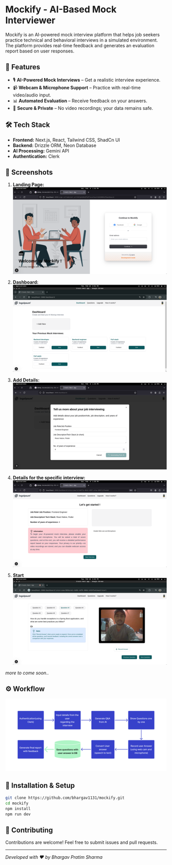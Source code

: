 # Mockify - AI-Based Mock Interviewer  

Mockify is an AI-powered mock interview platform that helps job seekers practice technical and behavioral interviews in a simulated environment. The platform provides real-time feedback and generates an evaluation report based on user responses.  

## 🚀 Features  
- 🎙️ **AI-Powered Mock Interviews** – Get a realistic interview experience.  
- 📹 **Webcam & Microphone Support** – Practice with real-time video/audio input.  
- 📊 **Automated Evaluation** – Receive feedback on your answers.  
- 💾 **Secure & Private** – No video recordings; your data remains safe.  

## 🛠️ Tech Stack  
- **Frontend:** Next.js, React, Tailwind CSS, ShadCn UI 
- **Backend:** Drizzle ORM, Neon Database  
- **AI Processing:** Gemini API  
- **Authentication:** Clerk

## 📸 Screenshots  
1. **Landing Page:**
![alt text](images/landing.png)

2. **Dashboard:**
![alt text](images/dashboard.png)

3. **Add Details:**
![alt text](images/addNew.png)

4. **Details for the specific interview:**
![alt text](images/interviewDetails.png)

5. **Start**
![alt text](images/startInterview.png)

*more to come soon..*

## ⚙️ Workflow
![alt text](public/workflow.png)

## 🔧 Installation & Setup  
```sh
git clone https://github.com/bhargav1131/mockify.git  
cd mockify  
npm install  
npm run dev 
``` 

## 🤝 Contributing
Contributions are welcome! Feel free to submit issues and pull requests.

---

*Developed with ❤️ by Bhargav Pratim Sharma*
